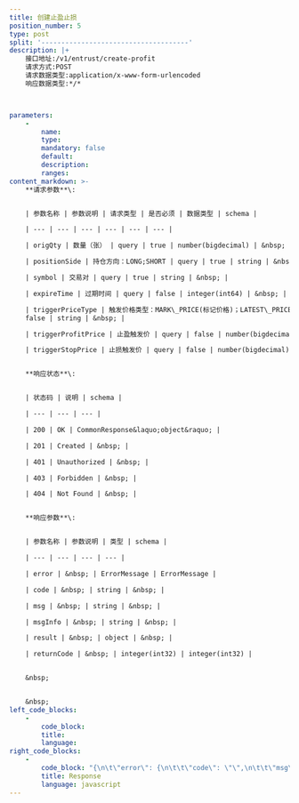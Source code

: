```yaml
---
title: 创建止盈止损
position_number: 5
type: post
split: '-------------------------------------'
description: |+
    接口地址:/v1/entrust/create-profit
    请求方式:POST
    请求数据类型:application/x-www-form-urlencoded
    响应数据类型:*/*



parameters:
    -
        name:
        type:
        mandatory: false
        default:
        description:
        ranges:
content_markdown: >-
    **请求参数**\:


    | 参数名称 | 参数说明 | 请求类型 | 是否必须 | 数据类型 | schema |

    | --- | --- | --- | --- | --- | --- |

    | origQty | 数量（张） | query | true | number(bigdecimal) | &nbsp; |

    | positionSide | 持仓方向：LONG;SHORT | query | true | string | &nbsp; |

    | symbol | 交易对 | query | true | string | &nbsp; |

    | expireTime | 过期时间 | query | false | integer(int64) | &nbsp; |

    | triggerPriceType | 触发价格类型：MARK\_PRICE(标记价格)；LATEST\_PRICE(最新价格) | query |
    false | string | &nbsp; |

    | triggerProfitPrice | 止盈触发价 | query | false | number(bigdecimal) | &nbsp; |

    | triggerStopPrice | 止损触发价 | query | false | number(bigdecimal) | &nbsp; |


    **响应状态**\:


    | 状态码 | 说明 | schema |

    | --- | --- | --- |

    | 200 | OK | CommonResponse&laquo;object&raquo; |

    | 201 | Created | &nbsp; |

    | 401 | Unauthorized | &nbsp; |

    | 403 | Forbidden | &nbsp; |

    | 404 | Not Found | &nbsp; |


    **响应参数**\:


    | 参数名称 | 参数说明 | 类型 | schema |

    | --- | --- | --- | --- |

    | error | &nbsp; | ErrorMessage | ErrorMessage |

    | code | &nbsp; | string | &nbsp; |

    | msg | &nbsp; | string | &nbsp; |

    | msgInfo | &nbsp; | string | &nbsp; |

    | result | &nbsp; | object | &nbsp; |

    | returnCode | &nbsp; | integer(int32) | integer(int32) |


    &nbsp;


    &nbsp;
left_code_blocks:
    -
        code_block:
        title:
        language:
right_code_blocks:
    -
        code_block: "{\n\t\"error\": {\n\t\t\"code\": \"\",\n\t\t\"msg\": \"\"\n\t},\n\t\"msgInfo\": \"\",\n\t\"result\": {},\n\t\"returnCode\": 0\n}"
        title: Response
        language: javascript
---
```

